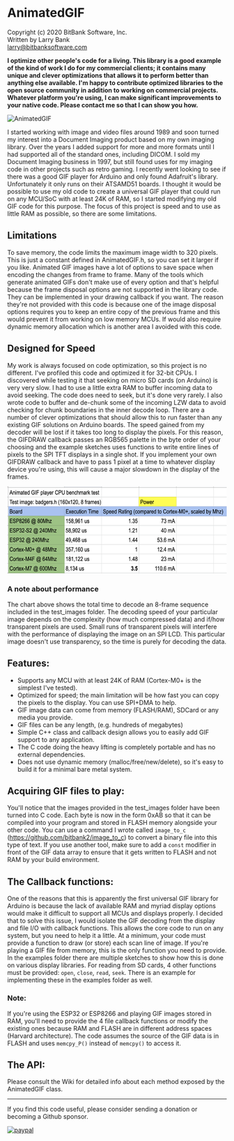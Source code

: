 AnimatedGIF
===========

Copyright (c) 2020 BitBank Software, Inc.<br>
Written by Larry Bank<br>
larry@bitbanksoftware.com<br>

**I optimize other people's code for a living. This library is a good example of the kind of work I do for my commercial clients; it contains many unique and clever optimizations that allows it to perform better than anything else available. I'm happy to contribute optimized libraries to the open source community in addition to working on commercial projects. Whatever platform you're using, I can make significant improvements to your native code. Please contact me so that I can show you how.**

![AnimatedGIF](/demo.jpg?raw=true "AnimatedGIF")

I started working with image and video files around 1989 and soon turned my interest into a Document Imaging product based on my own imaging library. Over the years I added support for more and more formats until I had supported all of the standard ones, including DICOM. I sold my Document Imaging business in 1997, but still found uses for my imaging code in other projects such as retro gaming. I recently went looking to see if there was a good GIF player for Arduino and only found Adafruit's library. Unfortunately it only runs on their ATSAMD51 boards. I thought it would be possible to use my old code to create a universal GIF player that could run on any MCU/SoC with at least 24K of RAM, so I started modifying my old GIF code for this purpose. The focus of this project is speed and to use as little RAM as possible, so there are some limitations.

Limitations
-----------

To save memory, the code limits the maximum image width to 320 pixels. This is just a constant defined in AnimatedGIF.h, so you can set it larger if you like. Animated GIF images have a lot of options to save space when encoding the changes from frame to frame. Many of the tools which generate animated GIFs don't make use of every option and that's helpful because the frame disposal options are not supported in the library code. They can be implemented in your drawing callback if you want. The reason they're not provided with this code is because one of the image disposal options requires you to keep an entire copy of the previous frame and this would prevent it from working on low memory MCUs. If would also require dynamic memory allocation which is another area I avoided with this code.

Designed for Speed
------------------

My work is always focused on code optimization, so this project is no different. I've profiled this code and optimized it for 32-bit CPUs. I discovered while testing it that seeking on micro SD cards (on Arduino) is very very slow. I had to use a little extra RAM to buffer incoming data to avoid seeking. The code does need to seek, but it's done very rarely. I also wrote code to buffer and de-chunk some of the incoming LZW data to avoid checking for chunk boundaries in the inner decode loop. There are a number of clever optimizations that should allow this to run faster than any existing GIF solutions on Arduino boards. The speed gained from my decoder will be lost if it takes too long to display the pixels. For this reason, the GIFDRAW callback passes an RGB565 palette in the byte order of your choosing and the example sketches uses functions to write entire lines of pixels to the SPI TFT displays in a single shot. If you implement your own GIFDRAW callback and have to pass 1 pixel at a time to whatever display device you're using, this will cause a major slowdown in the display of the frames.

<p align="center">
  <img width="600" height="200" src="perf.png">
</p>

### A note about performance

The chart above shows the total time to decode an 8-frame sequence included in the test_images folder. The decoding speed of your particular image depends on the complexity (how much compressed data) and if/how transparent pixels are used. Small runs of transparent pixels will interfere with the performance of displaying the image on an SPI LCD. This particular image doesn't use transparency, so the time is purely for decoding the data.

Features:
---------

- Supports any MCU with at least 24K of RAM (Cortex-M0+ is the simplest I've tested).
- Optimized for speed; the main limitation will be how fast you can copy the pixels to the display. You can use SPI+DMA to help.
- GIF image data can come from memory (FLASH/RAM), SDCard or any media you provide.
- GIF files can be any length, (e.g. hundreds of megabytes)
- Simple C++ class and callback design allows you to easily add GIF support to any application.
- The C code doing the heavy lifting is completely portable and has no external dependencies.
- Does not use dynamic memory (malloc/free/new/delete), so it's easy to build it for a minimal bare metal system.

Acquiring GIF files to play:
----------------------------

You'll notice that the images provided in the test_images folder have been turned into C code. Each byte is now in the form 0xAB so that it can be compiled into your program and stored in FLASH memory alongside your other code. You can use a command I wrote called `image_to_c` (https://github.com/bitbank2/image_to_c) to convert a binary file into this type of text. If you use another tool, make sure to add a `const` modifier in front of the GIF data array to ensure that it gets written to FLASH and not RAM by your build environment.

The Callback functions:
-----------------------

One of the reasons that this is apparently the first universal GIF library for Arduino is because the lack of available RAM and myriad display options would make it difficult to support all MCUs and displays properly. I decided that to solve this issue, I would isolate the GIF decoding from the display and file I/O with callback functions. This allows the core code to run on any system, but you need to help it a little. At a minimum, your code must provide a function to draw (or store) each scan line of image. If you're playing a GIF file from memory, this is the only function you need to provide. In the examples folder there are multiple sketches to show how this is done on various display libraries. For reading from SD cards, 4 other functions must be provided: `open`, `close`, `read`, `seek`. There is an example for implementing these in the examples folder as well.

### Note:

If you're using the ESP32 or ESP8266 and playing GIF images stored in RAM, you'll need to provide the 4 file callback functions or modify the existing ones because RAM and FLASH are in different address spaces (Harvard architecture). The code assumes the source of the GIF data is in FLASH and uses `memcpy_P()` instead of `memcpy()` to access it.

The API:
--------

Please consult the Wiki for detailed info about each method exposed by the AnimatedGIF class.

---

If you find this code useful, please consider sending a donation or becoming a Github sponsor.

[![paypal](https://www.paypalobjects.com/en_US/i/btn/btn_donateCC_LG.gif)](https://www.paypal.com/cgi-bin/webscr?cmd=_s-xclick&hosted_button_id=SR4F44J2UR8S4)

